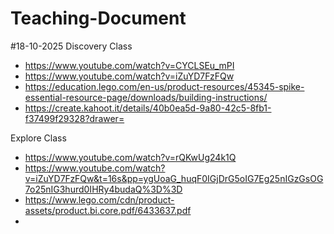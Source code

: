 # Teaching-Document

#18-10-2025
Discovery Class
- https://www.youtube.com/watch?v=CYCLSEu_mPI
- https://www.youtube.com/watch?v=iZuYD7FzFQw
- https://education.lego.com/en-us/product-resources/45345-spike-essential-resource-page/downloads/building-instructions/
- https://create.kahoot.it/details/40b0ea5d-9a80-42c5-8fb1-f37499f29328?drawer=

Explore Class
- https://www.youtube.com/watch?v=rQKwUg24k1Q
- https://www.youtube.com/watch?v=iZuYD7FzFQw&t=16s&pp=ygUoaG_huqF0IGjDrG5oIG7Eg25nIGzGsOG7o25nIG3hurd0IHRy4budaQ%3D%3D
- https://www.lego.com/cdn/product-assets/product.bi.core.pdf/6433637.pdf
- 
